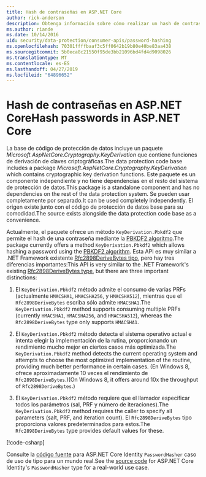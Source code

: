 ```yaml
---
title: Hash de contraseñas en ASP.NET Core
author: rick-anderson
description: Obtenga información sobre cómo realizar un hash de contraseñas mediante las API de protección de datos de ASP.NET Core.
ms.author: riande
ms.date: 10/14/2016
uid: security/data-protection/consumer-apis/password-hashing
ms.openlocfilehash: 70301ffffbaaf3c5ff0642b19b80e40be83aa438
ms.sourcegitcommit: 5b0eca8c21550f95de3bb21096bd4fd4d9098026
ms.translationtype: MT
ms.contentlocale: es-ES
ms.lasthandoff: 04/27/2019
ms.locfileid: "64896652"
---
```

# <a name="hash-passwords-in-aspnet-core"></a><span data-ttu-id="2277b-103">Hash de contraseñas en ASP.NET Core</span><span class="sxs-lookup"><span data-stu-id="2277b-103">Hash passwords in ASP.NET Core</span></span>

<span data-ttu-id="2277b-104">La base de código de protección de datos incluye un paquete *Microsoft.AspNetCore.Cryptography.KeyDerivation* que contiene funciones de derivación de claves criptográficas.</span><span class="sxs-lookup"><span data-stu-id="2277b-104">The data protection code base includes a package *Microsoft.AspNetCore.Cryptography.KeyDerivation* which contains cryptographic key derivation functions.</span></span> <span data-ttu-id="2277b-105">Este paquete es un componente independiente y no tiene dependencias en el resto del sistema de protección de datos.</span><span class="sxs-lookup"><span data-stu-id="2277b-105">This package is a standalone component and has no dependencies on the rest of the data protection system.</span></span> <span data-ttu-id="2277b-106">Se pueden usar completamente por separado.</span><span class="sxs-lookup"><span data-stu-id="2277b-106">It can be used completely independently.</span></span> <span data-ttu-id="2277b-107">El origen existe junto con el código de protección de datos base para su comodidad.</span><span class="sxs-lookup"><span data-stu-id="2277b-107">The source exists alongside the data protection code base as a convenience.</span></span>

<span data-ttu-id="2277b-108">Actualmente, el paquete ofrece un método `KeyDerivation.Pbkdf2` que permite el hash de una contraseña mediante la [PBKDF2 algoritmo](https://tools.ietf.org/html/rfc2898#section-5.2).</span><span class="sxs-lookup"><span data-stu-id="2277b-108">The package currently offers a method `KeyDerivation.Pbkdf2` which allows hashing a password using the [PBKDF2 algorithm](https://tools.ietf.org/html/rfc2898#section-5.2).</span></span> <span data-ttu-id="2277b-109">Esta API es muy similar a .NET Framework existente [Rfc2898DeriveBytes tipo](/dotnet/api/system.security.cryptography.rfc2898derivebytes), pero hay tres diferencias importantes:</span><span class="sxs-lookup"><span data-stu-id="2277b-109">This API is very similar to the .NET Framework's existing [Rfc2898DeriveBytes type](/dotnet/api/system.security.cryptography.rfc2898derivebytes), but there are three important distinctions:</span></span>

1. <span data-ttu-id="2277b-110">El `KeyDerivation.Pbkdf2` método admite el consumo de varias PRFs (actualmente `HMACSHA1`, `HMACSHA256`, y `HMACSHA512`), mientras que el `Rfc2898DeriveBytes` escriba sólo admite `HMACSHA1`.</span><span class="sxs-lookup"><span data-stu-id="2277b-110">The `KeyDerivation.Pbkdf2` method supports consuming multiple PRFs (currently `HMACSHA1`, `HMACSHA256`, and `HMACSHA512`), whereas the `Rfc2898DeriveBytes` type only supports `HMACSHA1`.</span></span>

2. <span data-ttu-id="2277b-111">El `KeyDerivation.Pbkdf2` método detecta el sistema operativo actual e intenta elegir la implementación de la rutina, proporcionando un rendimiento mucho mejor en ciertos casos más optimizada.</span><span class="sxs-lookup"><span data-stu-id="2277b-111">The `KeyDerivation.Pbkdf2` method detects the current operating system and attempts to choose the most optimized implementation of the routine, providing much better performance in certain cases.</span></span> <span data-ttu-id="2277b-112">(En Windows 8, ofrece aproximadamente 10 veces el rendimiento de `Rfc2898DeriveBytes`.)</span><span class="sxs-lookup"><span data-stu-id="2277b-112">(On Windows 8, it offers around 10x the throughput of `Rfc2898DeriveBytes`.)</span></span>

3. <span data-ttu-id="2277b-113">El `KeyDerivation.Pbkdf2` método requiere que el llamador especificar todos los parámetros (sal, PRF y número de iteraciones).</span><span class="sxs-lookup"><span data-stu-id="2277b-113">The `KeyDerivation.Pbkdf2` method requires the caller to specify all parameters (salt, PRF, and iteration count).</span></span> <span data-ttu-id="2277b-114">El `Rfc2898DeriveBytes` tipo proporciona valores predeterminados para estos.</span><span class="sxs-lookup"><span data-stu-id="2277b-114">The `Rfc2898DeriveBytes` type provides default values for these.</span></span>

[!code-csharp[](password-hashing/samples/passwordhasher.cs)]

<span data-ttu-id="2277b-115">Consulte la [código fuente](https://github.com/aspnet/Identity/blob/master/src/Core/PasswordHasher.cs) para ASP.NET Core Identity `PasswordHasher` caso de uso de tipo para un mundo real.</span><span class="sxs-lookup"><span data-stu-id="2277b-115">See the [source code](https://github.com/aspnet/Identity/blob/master/src/Core/PasswordHasher.cs) for ASP.NET Core Identity's `PasswordHasher` type for a real-world use case.</span></span>
